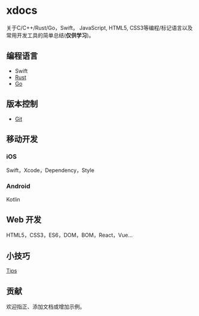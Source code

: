 # xdocs

关于C/C++/Rust/Go，Swift， JavaScript,  HTML5, CSS3等编程/标记语言以及常用开发工具的简单总结(**仅供学习**)。

## 编程语言

- Swift
- [Rust](rust/rust.md)
- [Go](golang/golang.md)

## 版本控制

- [Git](git/git.md)

## 移动开发

### iOS

Swift，Xcode，Dependency，Style

### Android

Kotlin

## Web 开发

HTML5，CSS3，ES6，DOM，BOM，React，Vue...

## 小技巧

[Tips](tips/tips.md)

## 贡献

欢迎指正、添加文档或增加示例。